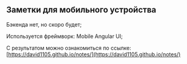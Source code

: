 ## Заметки для мобильного устройства

Бэкенда нет, но скоро будет;  

Используется фреймворк: Mobile Angular UI;  

С результатом можно ознакомиться по ссылке:  
[https://david1105.github.io/notes/](https://david1105.github.io/notes/)
